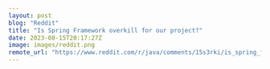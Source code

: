 ```yaml
---
layout: post
blog: "Reddit"
title: "Is Spring Framework overkill for our project?"
date: 2023-08-15T20:17:27Z
image: images/reddit.png
remote_url: "https://www.reddit.com/r/java/comments/15s3rki/is_spring_framework_overkill_for_our_project/"
---
```

